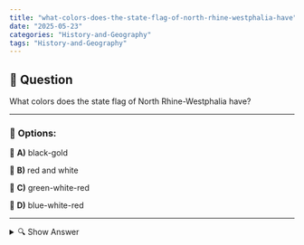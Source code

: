 ```yaml
---
title: "what-colors-does-the-state-flag-of-north-rhine-westphalia-have"
date: "2025-05-23"
categories: "History-and-Geography"
tags: "History-and-Geography"
---
```


## 📌 **Question**

What colors does the state flag of North Rhine-Westphalia have?



---

### 📝 **Options:**

🔘 **A)** black-gold

🔘 **B)** red and white

🔘 **C)** green-white-red

🔘 **D)** blue-white-red

---

<details>
  <summary>🔍 Show Answer</summary>

  <p>
💡  <b>Correct Answer:</b>  c
  </p>
  <p>
    📖<b>Explanation:</b>
    
  </p>
</details>
